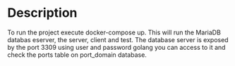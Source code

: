# Description

To run the project execute docker-compose up. This will run the MariaDB databas eserver, the server, client and test. The database server is exposed by the port 3309 using user and password golang you can access to it and check the ports table on port_domain database.

